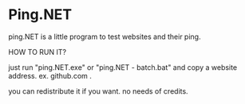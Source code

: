 # Ping.NET
ping.NET is a little program to test websites and their ping.

HOW TO RUN IT?

just run "ping.NET.exe" or "ping.NET - batch.bat" and copy a website address. ex. github.com .

you can redistribute it if you want.
no needs of credits.
